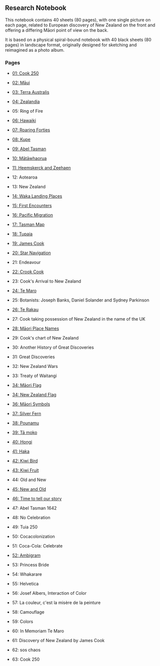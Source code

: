 ## Research Notebook

This notebook contains 40 sheets (80 pages), with one single picture
on each page, related to European discovery of New Zealand on the
front and offering a differing Māori point of view on the back.

It is based on a physical spiral-bound notebook with 40 black sheets
(80 pages) in landscape format, originally designed for sketching and
reimagined as a photo album.

### Pages

* [01: Cook 250](p01-cook-250/README.md)

* [02: Māui](p02-maui/README.md)
* [03: Terra Australis](p03-terra-australis/README.md)

* [04: Zealandia](p04-zealandia/README.md)
* 05: Ring of Fire

* [06: Hawaiki](p06-hawaiki/README.md)
* [07: Roaring Forties](p07-roaring-forties/README.md)

* [08: Kupe](p08-kupe/README.md)
* [09: Abel Tasman](p09-abel-tasman/README.md)

* [10: Mātāwhaorua](p10-matawhaorua/README.md)
* [11: Heemskerck and Zeehaen](p11-tasman-ships/README.md)

* 12: Aotearoa
* 13: New Zealand

* [14: Waka Landing Places](p14-waka-landing/README.md)
* [15: First Encounters](p15-first-encounters/README.md)

* [16: Pacific Migration](p16-pacific-migration/README.md)
* [17: Tasman Map](p17-tasman-map/README.md)

* [18: Tupaia](p18-tupaia/README.md)
* [19: James Cook](p19-james-cook/README.md)

* [20: Star Navigation](p20-star-navigation/README.md)
* 21: Endeavour

* [22: Crook Cook](p22-crook-cook/README.md)
* 23: Cook's Arrival to New Zealand

* [24: Te Maro](p24-te-maro/README.md)
* 25: Botanists: Joseph Banks, Daniel Solander and Sydney Parkinson

* [26: Te Rakau](p26-te-rakau/README.md)
* 27: Cook taking possession of New Zealand in the name of the UK

* [28: Māori Place Names](p28-maori-place-names/README.md)
* 29: Cook's chart of New Zealand

* 30: Another History of Great Discoveries
* 31: Great Discoveries

* 32: New Zealand Wars
* 33: Treaty of Waitangi

* [34: Māori Flag](p34-maori-flag/README.md)
* [34: New Zealand Flag](p35-new-zealand-flag/README.md)

* [36: Māori Symbols](p36-maori-symbols/README.md)
* [37: Silver Fern](p37-silver-fern/README.md)

* [38: Pounamu](p38-pounamu/README.md)
* [39: Tā moko](p39-ta-moko/README.md)

* [40: Hongi](p40-hongi/README.md)
* [41: Haka](p41-haka/README.md)

* [42: Kiwi Bird](p42-kiwi-bird/README.md)
* [43: Kiwi Fruit](p43-kiwi-fruit/README.md)

* 44: Old and New
* [45: New and Old](p45-new-and-old/README.md)

* [46: Time to tell our story](p44-time-to-tell-our-story/README.md)
* 47: Abel Tasman 1642

* 48: No Celebration
* 49: Tuia 250

* 50: Cocacolonization
* 51: Coca-Cola: Celebrate

* [52: Ambigram](p52-ambigram/README.md)
* 53: Princess Bride

* 54: Whakarare
* 55: Helvetica

* 56: Josef Albers, Interaction of Color
* 57: La couleur, c'est la misère de la peinture

* 58: Camouflage
* 59: Colors

* 60: In Memoriam Te Maro
* 61: Discovery of New Zealand by James Cook

* 62: sos chaos
* 63: Cook 250

